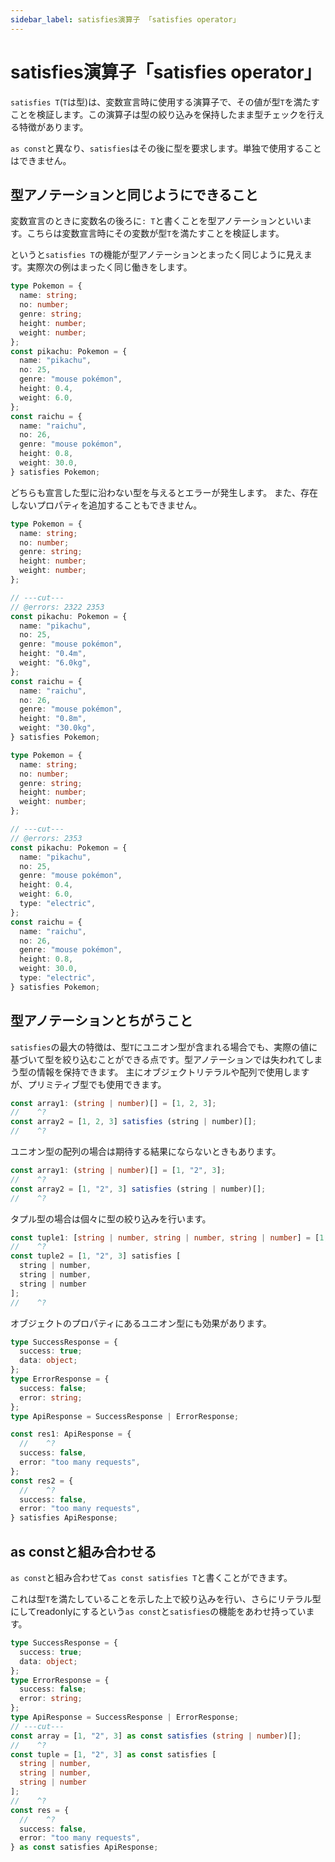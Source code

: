 ```yaml
---
sidebar_label: satisfies演算子 「satisfies operator」
---
```


# satisfies演算子「satisfies operator」

`satisfies T`(`T`は型)は、変数宣言時に使用する演算子で、その値が型`T`を満たすことを検証します。この演算子は型の絞り込みを保持したまま型チェックを行える特徴があります。

`as const`と異なり、`satisfies`はその後に型を要求します。単独で使用することはできません。

## 型アノテーションと同じようにできること

変数宣言のときに変数名の後ろに`: T`と書くことを型アノテーションといいます。こちらは変数宣言時にその変数が型`T`を満たすことを検証します。

というと`satisfies T`の機能が型アノテーションとまったく同じように見えます。実際次の例はまったく同じ働きをします。

```ts twoslash
type Pokemon = {
  name: string;
  no: number;
  genre: string;
  height: number;
  weight: number;
};
const pikachu: Pokemon = {
  name: "pikachu",
  no: 25,
  genre: "mouse pokémon",
  height: 0.4,
  weight: 6.0,
};
const raichu = {
  name: "raichu",
  no: 26,
  genre: "mouse pokémon",
  height: 0.8,
  weight: 30.0,
} satisfies Pokemon;
```

どちらも宣言した型に沿わない型を与えるとエラーが発生します。
また、存在しないプロパティを追加することもできません。

```ts twoslash
type Pokemon = {
  name: string;
  no: number;
  genre: string;
  height: number;
  weight: number;
};

// ---cut---
// @errors: 2322 2353
const pikachu: Pokemon = {
  name: "pikachu",
  no: 25,
  genre: "mouse pokémon",
  height: "0.4m",
  weight: "6.0kg",
};
const raichu = {
  name: "raichu",
  no: 26,
  genre: "mouse pokémon",
  height: "0.8m",
  weight: "30.0kg",
} satisfies Pokemon;
```

```ts twoslash
type Pokemon = {
  name: string;
  no: number;
  genre: string;
  height: number;
  weight: number;
};

// ---cut---
// @errors: 2353
const pikachu: Pokemon = {
  name: "pikachu",
  no: 25,
  genre: "mouse pokémon",
  height: 0.4,
  weight: 6.0,
  type: "electric",
};
const raichu = {
  name: "raichu",
  no: 26,
  genre: "mouse pokémon",
  height: 0.8,
  weight: 30.0,
  type: "electric",
} satisfies Pokemon;
```

## 型アノテーションとちがうこと

`satisfies`の最大の特徴は、型`T`にユニオン型が含まれる場合でも、実際の値に基づいて型を絞り込むことができる点です。型アノテーションでは失われてしまう型の情報を保持できます。
主にオブジェクトリテラルや配列で使用しますが、プリミティブ型でも使用できます。

```ts twoslash
const array1: (string | number)[] = [1, 2, 3];
//    ^?
const array2 = [1, 2, 3] satisfies (string | number)[];
//    ^?
```

ユニオン型の配列の場合は期待する結果にならないときもあります。

```ts twoslash
const array1: (string | number)[] = [1, "2", 3];
//    ^?
const array2 = [1, "2", 3] satisfies (string | number)[];
//    ^?
```

タプル型の場合は個々に型の絞り込みを行います。

```ts twoslash
const tuple1: [string | number, string | number, string | number] = [1, "2", 3];
//    ^?
const tuple2 = [1, "2", 3] satisfies [
  string | number,
  string | number,
  string | number
];
//    ^?
```

オブジェクトのプロパティにあるユニオン型にも効果があります。

```ts twoslash
type SuccessResponse = {
  success: true;
  data: object;
};
type ErrorResponse = {
  success: false;
  error: string;
};
type ApiResponse = SuccessResponse | ErrorResponse;

const res1: ApiResponse = {
  //    ^?
  success: false,
  error: "too many requests",
};
const res2 = {
  //    ^?
  success: false,
  error: "too many requests",
} satisfies ApiResponse;
```

## as constと組み合わせる

`as const`と組み合わせて`as const satisfies T`と書くことができます。

これは型`T`を満たしていることを示した上で絞り込みを行い、さらにリテラル型にしてreadonlyにするという`as const`と`satisfies`の機能をあわせ持っています。

```ts twoslash
type SuccessResponse = {
  success: true;
  data: object;
};
type ErrorResponse = {
  success: false;
  error: string;
};
type ApiResponse = SuccessResponse | ErrorResponse;
// ---cut---
const array = [1, "2", 3] as const satisfies (string | number)[];
//    ^?
const tuple = [1, "2", 3] as const satisfies [
  string | number,
  string | number,
  string | number
];
//    ^?
const res = {
  //    ^?
  success: false,
  error: "too many requests",
} as const satisfies ApiResponse;
```
